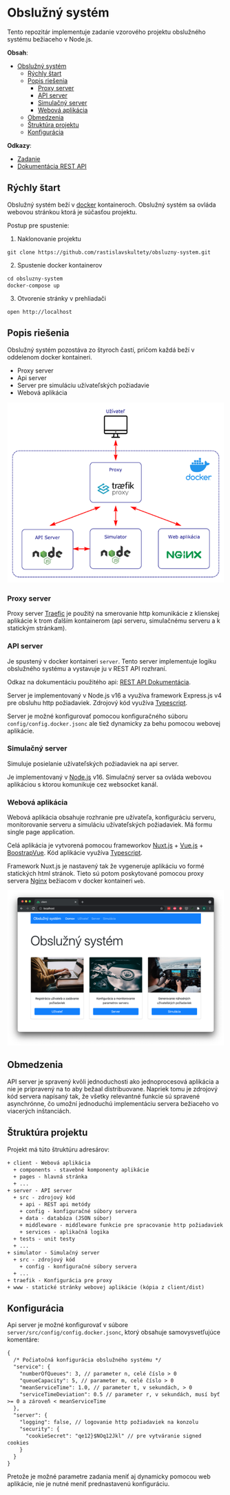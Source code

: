 # Obslužný systém

Tento repozitár implementuje zadanie vzorového projektu obslužného systému bežiaceho v Node.js.

**Obsah**:

- [Obslužný systém](#obslužný-systém)
  - [Rýchly štart](#rýchly-štart)
  - [Popis riešenia](#popis-riešenia)
    - [Proxy server](#proxy-server)
    - [API server](#api-server)
    - [Simulačný server](#simulačný-server)
    - [Webová aplikácia](#webová-aplikácia)
  - [Obmedzenia](#obmedzenia)
  - [Štruktúra projektu](#štruktúra-projektu)
  - [Konfigurácia](#konfigurácia)

**Odkazy**:

- [Zadanie](doc/zadanie/Zadanie%20NodeJS.pdf)
- [Dokumentácia REST API](https://obsluznysystem.docs.apiary.io/)

## Rýchly štart

Obslužný systém beží v [docker](https://www.docker.com/) kontaineroch.
Obslužný systém sa ovláda webovou stránkou ktorá je súčasťou projektu.

Postup pre spustenie:

1. Naklonovanie projektu

```
git clone https://github.com/rastislavskultety/obsluzny-system.git
```

2. Spustenie docker kontainerov

```
cd obsluzny-system
docker-compose up
```

3. Otvorenie stránky v prehliadači

```
open http://localhost
```


## Popis riešenia

Obslužný systém pozostáva zo štyroch častí, pričom každá beží v oddelenom docker kontaineri.

- Proxy server
- Api server
- Server pre simuláciu užívateľských požiadavie
- Webová aplikácia

![Docker kontainery](doc/images/docker.png)

### Proxy server

Proxy server [Traefic](https://doc.traefik.io/traefik/) je použitý na smerovanie http komunikácie
z klienskej aplikácie k trom ďalším kontainerom (api serveru, simulačnému serveru a k statickým stránkam).

### API server

Je spustený v docker kontaineri `server`. Tento server implementuje logiku obslužného systému a vystavuje ju v REST API rozhraní.

Odkaz na dokumentáciu použitého api: [REST API Dokumentácia](https://obsluznysystem.docs.apiary.io/).

Server je implementovaný v Node.js v16 a využíva framework Express.js v4 pre obsluhu http požiadaviek.
Zdrojový kód využíva [Typescript](https://www.typescriptlang.org/).

Server je možné konfigurovať pomocou konfiguračného súboru `config/config.docker.jsonc` ale tiež dynamicky
za behu pomocou webovej aplikácie.

### Simulačný server

Simuluje posielanie užívateľských požiadaviek na api server.

Je implementovaný v [Node.js](https://nodejs.org/) v16. Simulačný server sa ovláda webovou aplikáciou s ktorou
komunikuje cez websocket kanál.

### Webová aplikácia

Webová aplikácia obsahuje rozhranie pre užívateľa, konfiguráciu serveru, monitorovanie serveru a simuláciu užívateľských požiadaviek. Má formu single page application.

Celá aplikácia je vytvorená pomocou frameworkov [Nuxt.js](https://nuxtjs.org/) + [Vue.js](https://vuejs.org/) + [BoostrapVue](https://bootstrap-vue.org/). Kód aplikácie využíva [Typescript](https://www.typescriptlang.org/).

Framework Nuxt.js je nastavený tak že vygeneruje aplikáciu vo formé statických html stránok. Tieto sú potom
poskytované pomocou proxy servera [Nginx](https://www.nginx.com/) bežiacom v docker kontaineri `web`.

![Web aplikácia](doc/images/web-application.png)

## Obmedzenia

API server je spravený kvôli jednoduchosti ako jednoprocesová aplikácia a nie je pripravený na to aby bežaal distribuovane. Napriek tomu je zdrojový kód servera napísaný tak, že všetky relevantné funkcie sú spravené
asynchrónne, čo umožní jednoduchú implementáciu servera bežiaceho vo viacerých inštanciách.

## Štruktúra projektu

Projekt má túto štruktúru adresárov:

```
+ client - Webová aplikácia
  + components - stavebné komponenty aplikácie
  + pages - hlavná stránka
  + ...
+ server - API server
  + src - zdrojový kód
    + api - REST api metódy
    + config - konfiguračné súbory servera
    + data - databáza (JSON súbor)
    + middleware - middleware funkcie pre spracovanie http požiadaviek
    + services - aplikačná logika
  + tests - unit testy
  + ...
+ simulator - Simulačný server
  + src - zdrojový kód
    + config - konfiguračné súbory servera
  + ...
+ traefik - Konfigurácia pre proxy
+ www - statické stránky webovej aplikácie (kópia z client/dist)
```

## Konfigurácia

Api server je možné konfigurovať v súbore `server/src/config/config.docker.jsonc`, ktorý obsahuje
samovysvetľujúce komentáre:

```jsonc
{
  /* Počiatočná konfigurácia obslužného systému */
  "service": {
    "numberOfQueues": 3, // parameter n, celé číslo > 0
    "queueCapacity": 5, // parameter m, celé číslo > 0
    "meanServiceTime": 1.0, // parameter t, v sekundách, > 0
    "serviceTimeDeviation": 0.5 // parameter r, v sekundách, musí byť >= 0 a zároveň < meanServiceTime
  },
  "server": {
    "logging": false, // logovanie http požiadaviek na konzolu
    "security": {
      "cookieSecret": "qe12}$NOq12Jkl" // pre vytváranie signed cookies
    }
  }
}
```

Pretože je možné parametre zadania meniť aj dynamicky pomocou web aplikácie,
nie je nutné meniť prednastavenú konfiguráciu.


